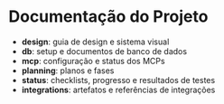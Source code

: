 # Documentação do Projeto

- **design**: guia de design e sistema visual
- **db**: setup e documentos de banco de dados
- **mcp**: configuração e status dos MCPs
- **planning**: planos e fases
- **status**: checklists, progresso e resultados de testes
- **integrations**: artefatos e referências de integrações
